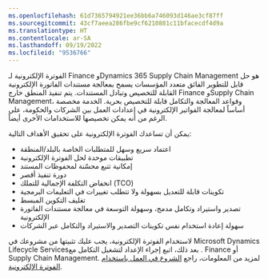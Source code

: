 ```yaml
---
ms.openlocfilehash: 61d7365794921ee36bb6a746093d146ae3cf87ff
ms.sourcegitcommit: 43cf7aeea286fbe9cf6210881c11bfacecdf4d9a
ms.translationtype: HT
ms.contentlocale: ar-SA
ms.lasthandoff: 09/19/2022
ms.locfileid: "9536766"
---
```

الفوترة الإلكترونية لـ Finance وDynamics 365 Supply Chain Management هو حل قابل للتطوير الفائق متعدد المؤسسات يسمح بمعالجة مستندات الفاتورة الإلكترونية القابلة للتخصيص وتبادل المستندات. يتم تنفيذ المنطق خارج Finance وSupply Chain Management، وقواعد المعالجة والتكامل قابلة للتخصيص بحرية. الخدمة مخصصة أساساً لمعالجة الفواتير الإلكترونية في إعدادات العمل بين الشركات والحكومة، على الرغم من أنه يمكن تخصيصها للاستخدامات الأخرى أيضاً.

يمكن أن تساعدك الفوترة الإلكترونية على تحقيق الأهداف التالية:

- اعتماد سريع وسهل للمتطلبات الخاصة بالبلد/المنطقة
- تطبيقات موحدة لحل الفوترة الإلكترونية
- إمكانية تتبع محسّنة لمحفوظات المستند
- دورة تنفيذ أقصر
- انخفاض التكلفة الإجمالية للتملك (TCO)
- تكوينات قابلة للتعديل بسهولة ولا تتطلب تغييرات في التعليمات البرمجية
- تغليف التكوين المبسط
- تصدير واستيراد وتكامل مدمج، وسهولة التوسعة في معالجة مستندات الفاتورة الإلكترونية
- سهولة إعادة استخدام نفس تكوينات التصدير والاستيراد والتكامل عبر الشركات

لاستخدام الفوترة الإلكترونية، يجب عليك تثبيتها من مشروعك في Microsoft Dynamics Lifecycle Services‏. بعد ذلك، اتبع إجراء الإعداد لتشغيل التكامل مع Finance أو Supply Chain Management. لمزيد من المعلومات، راجع [الشروع في العمل باستخدام الفوترة الإلكترونية](/dynamics365/finance/localizations/e-invoicing-get-started/?azure-portal=true).
